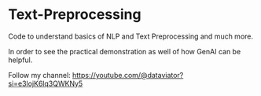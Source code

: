 # Text-Preprocessing
Code to understand basics of NLP and Text Preprocessing and much more.

In order to see the practical demonstration as well of how GenAI can be helpful.

Follow my channel: https://youtube.com/@dataviator?si=e3lojK6lq3QWKNy5
